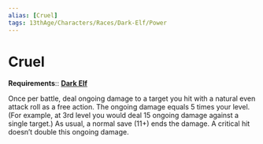 ```yaml
---
alias: [Cruel]
tags: 13thAge/Characters/Races/Dark-Elf/Power
---
```

# Cruel

__Requirements__:: [**Dark Elf**](../Dark-Elf.md)

Once per battle, deal ongoing damage to a target you hit with a natural even attack roll as a free action. The ongoing damage equals 5 times your level. (For example, at 3rd level you would deal 15 ongoing damage against a single target.) As usual, a normal save (11+) ends the damage. A critical hit doesn’t double this ongoing damage.

 

